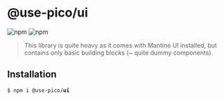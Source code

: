 # @use-pico/ui

![npm](https://img.shields.io/npm/v/%40use-pico%2Fui)
![npm](https://deno.bundlejs.com/badge?q=@use-pico/ui@^2.0.0&treeshake=[*])

> This library is quite heavy as it comes with Mantine UI installed, but contains only
> basic building blocks (~ quite dummy components).

## Installation

<tabs>
    <tab title="npm">
        <code>$ npm i @use-pico/<b>ui</b></code>
    </tab>
</tabs>
